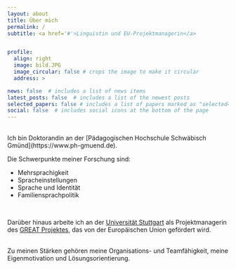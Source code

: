 ```yaml
---
layout: about
title: Über mich
permalink: /
subtitle: <a href='#'>Linguistin und EU-Projektmanagerin</a>


profile:
  align: right
  image: bild.JPG
  image_circular: false # crops the image to make it circular
  address: >

news: false  # includes a list of news items
latest_posts: false  # includes a list of the newest posts
selected_papers: false # includes a list of papers marked as "selected={true}"
social: false  # includes social icons at the bottom of the page
---
```


<br>
Ich bin Doktorandin an der [Pädagogischen Hochschule Schwäbisch Gmünd](https://www.ph-gmuend.de). 

Die Schwerpunkte meiner Forschung sind:
- Mehrsprachigkeit
- Spracheinstellungen
- Sprache und Identität
- Familiensprachpolitik

<br>

Darüber hinaus arbeite ich an der [Universität Stuttgart](https://www.uni-stuttgart.de) als
Projektmanagerin des [GREAT Projektes](http://itn-great.eu/), das von der Europäischen Union
gefördert wird.

<br>
Zu meinen Stärken gehören meine Organisations- und Teamfähigkeit, meine Eigenmotivation und
Lösungsorientierung.
